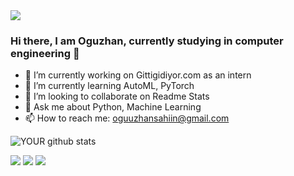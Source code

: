 <img src="https://tavvy.com/article/wp-content/uploads/2019/12/Artificial-Intelligence.jpg">

### Hi there, I am Oguzhan, currently studying in computer engineering 👋


- 🔭 I’m currently working on Gittigidiyor.com as an intern
- 🌱 I’m currently learning AutoML, PyTorch
- 👯 I’m looking to collaborate on Readme Stats
- 💬 Ask me about Python, Machine Learning
- 📫 How to reach me: oguuzhansahiin@gmail.com

![YOUR github stats](https://github-readme-stats.vercel.app/api?username=oguuzhansahin)


[<img src="https://img.shields.io/badge/medium-%2312100E.svg?&style=for-the-badge&logo=medium&logoColor=white" />](https://medium.com/oguuzhansahiin)  [<img src="https://img.shields.io/badge/linkedin-%230077B5.svg?&style=for-the-badge&logo=linkedin&logoColor=white" />](https://www.linkedin.com/in/oguzhan-sahin-73b480165/) [<img src = "https://img.shields.io/badge/instagram-%23E4405F.svg?&style=for-the-badge&logo=instagram&logoColor=white">](https://www.instagram.com/oguzhannnsahin/) 
